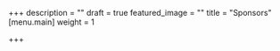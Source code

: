 +++
description = ""
draft = true
featured_image = ""
title = "Sponsors"
[menu.main]
weight = 1

+++
